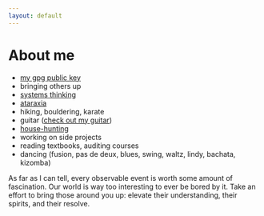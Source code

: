 ```yaml
---
layout: default
---
```


# [](#header-1)About me

- [my gpg public key][gpg-public-key]
- bringing others up
- [systems thinking][symsys-stanford]
- [ataraxia][ataraxia-wiki]
- hiking, bouldering, karate
- guitar ([check out my guitar][my-guitar])
- [house-hunting](/thought/my-dream-house)
- working on side projects
- reading textbooks, auditing courses
- dancing (fusion, pas de deux, blues, swing, waltz, lindy, bachata, kizomba)


As far as I can tell, every observable event is worth some amount of
fascination. Our world is way too interesting to ever be bored by it.
Take an effort to bring those around you up: elevate their understanding,
their spirits, and their resolve.

[ataraxia-wiki]: https://en.wikipedia.org/wiki/Ataraxia
[symsys-stanford]: https://symsys.stanford.edu
[my-guitar]: http://www.portlandguitar.com/OM%202.13.60.Gallery.html
[gpg-public-key]: /public-key

